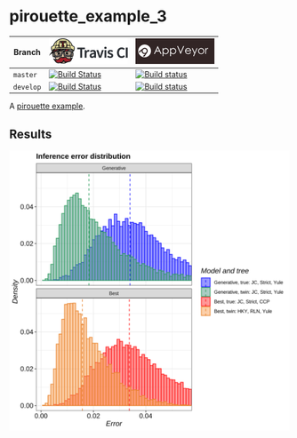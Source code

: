 # pirouette_example_3

Branch   |[![Travis CI logo](pics/TravisCI.png)](https://travis-ci.com)                                                                                               |[![AppVeyor logo](pics/AppVeyor.png)](https://appveyor.com)                                                                                               
---------|------------------------------------------------------------------------------------------------------------------------------------------------------------|------------------------------------------------------------------------------------------------------------------------------------------------------------
`master` |[![Build Status](https://travis-ci.com/richelbilderbeek/pirouette_example_3.svg?branch=master)](https://travis-ci.com/richelbilderbeek/pirouette_example_3) |[![Build status](https://ci.appveyor.com/api/projects/status/ykbapgd20ooe60vx/branch/master?svg=true)](https://ci.appveyor.com/project/richelbilderbeek/pirouette-example-3/branch/master)
`develop`|[![Build Status](https://travis-ci.com/richelbilderbeek/pirouette_example_3.svg?branch=develop)](https://travis-ci.com/richelbilderbeek/pirouette_example_3)|[![Build status](https://ci.appveyor.com/api/projects/status/ykbapgd20ooe60vx/branch/develop?svg=true)](https://ci.appveyor.com/project/richelbilderbeek/pirouette-example-3/branch/develop)

A [pirouette example](https://github.com/richelbilderbeek/pirouette_examples).

## Results

![](example_3_314/errors.png)
